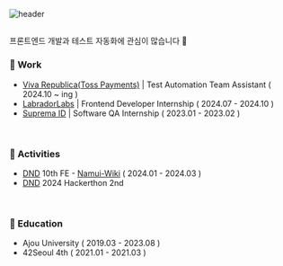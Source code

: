 ![header](https://capsule-render.vercel.app/api?type=cylinder&color=DDEBFC&height=70&section=header&text=SongYeokyoung&fontSize=20&fontColor=3B3B46)


## 

프론트엔드 개발과 테스트 자동화에 관심이 많습니다 🚀

### 🧊 Work
- [Viva Republica(Toss Payments)](https://www.tosspayments.com/) | Test Automation Team Assistant ( 2024.10 ~ ing )
- [LabradorLabs](https://labradorlabs.ai/?lang=ko) | Frontend Developer Internship ( 2024.07 - 2024.10 )
- [Suprema ID](https://www.xperix.com/en/contents/index.php) | Software QA Internship ( 2023.01 - 2023.02 )

<br/> 

### 🧊 Activities
- [DND](https://dnd.ac/) 10th FE - [Namui-Wiki](https://www.namui-wiki.life/) ( 2024.01 - 2024.03 )
- [DND](https://dnd.ac/) 2024 Hackerthon 2nd 

<br/> 

### 🧊 Education
- Ajou University ( 2019.03 - 2023.08 )
- 42Seoul 4th ( 2021.01 - 2021.03 )

<br/> 

